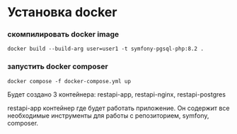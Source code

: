 # Установка docker

### скомпилировать docker image 
```
docker build --build-arg user=user1 -t symfony-pgsql-php:8.2 .
```

### запустить docker composer
```
docker compose -f docker-compose.yml up
```

Будет создано 3 контейнера: restapi-app, restapi-nginx, restapi-postgres

restapi-app контейнер где будет работать приложение. Он содержит все необходимые инструменты для работы с репозиторием, symfony, composer.
